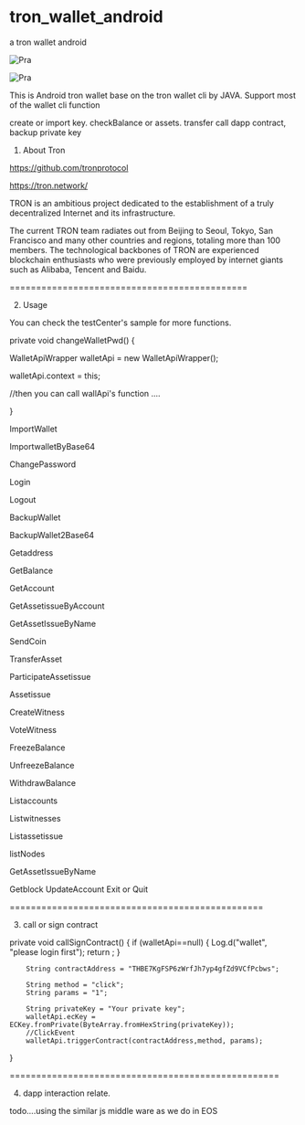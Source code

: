 # tron_wallet_android
a tron wallet android 






![Pra](https://github.com/Prochain/tron_wallet_android/raw/master/pic/pra.png)

![Pra](https://github.com/Prochain/tron_wallet_android/raw/master/pic/tron.png)


This is Android tron wallet base on the tron wallet cli by JAVA.
Support most of the wallet cli function

create or import key.
checkBalance or assets. 
transfer 
call dapp contract, 
backup private key




1. About Tron

https://github.com/tronprotocol

https://tron.network/


TRON is an ambitious project dedicated to the establishment of a truly decentralized Internet and its infrastructure.

The current TRON team radiates out from Beijing to Seoul, Tokyo, San Francisco and many other countries and regions, totaling more than 100 members. The technological backbones of TRON are experienced blockchain enthusiasts who were previously employed by internet giants such as Alibaba, Tencent and Baidu.



=============================================

2. Usage


You can check the testCenter's sample for more functions.



 private void changeWalletPwd()
{

WalletApiWrapper walletApi = new WalletApiWrapper();

walletApi.context = this;

   //then you can call wallApi's function ....

}


ImportWallet

ImportwalletByBase64

ChangePassword

Login

Logout

BackupWallet

BackupWallet2Base64

Getaddress

GetBalance

GetAccount

GetAssetissueByAccount

GetAssetIssueByName

SendCoin

TransferAsset

ParticipateAssetissue

Assetissue

CreateWitness

VoteWitness

FreezeBalance 

UnfreezeBalance

WithdrawBalance

Listaccounts

Listwitnesses

Listassetissue

listNodes

GetAssetIssueByName


Getblock UpdateAccount  Exit or Quit



================================================

3. call or sign contract




 private void callSignContract()
 {
        if (walletApi==null)
        {
            Log.d("wallet", "please login first");
            return ;
        }

        String contractAddress = "THBE7KgFSP6zWrfJh7yp4gfZd9VCfPcbws";

        String method = "click";
        String params = "1";

        String privateKey = "Your private key";
        walletApi.ecKey = ECKey.fromPrivate(ByteArray.fromHexString(privateKey));
        //ClickEvent
        walletApi.triggerContract(contractAddress,method, params);


    
 }
    
    
===================================================


4. dapp interaction relate. 

todo....using the similar js middle ware as we do in EOS






